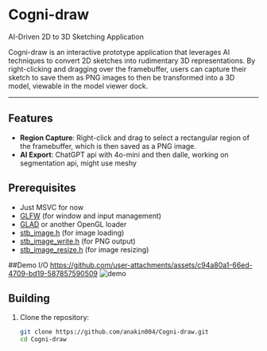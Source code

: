 # Cogni-draw

AI-Driven 2D to 3D Sketching Application

Cogni-draw is an interactive prototype application that leverages AI techniques to convert 2D sketches into rudimentary 3D representations. By right-clicking and dragging over the framebuffer, users can capture their sketch to save them as PNG images to then be transformed into a 3D model, viewable in the model viewer dock.

---

## Features

- **Region Capture**: Right-click and drag to select a rectangular region of the framebuffer, which is then saved as a PNG image.
- **AI Export**: ChatGPT api with 4o-mini and then dalle, working on segmentation api, might use meshy

## Prerequisites

- Just MSVC for now
- [GLFW](https://www.glfw.org/) (for window and input management)
- [GLAD](https://github.com/Dav1dde/glad) or another OpenGL loader
- [stb_image.h](https://github.com/nothings/stb/blob/master/stb_image.h) (for image loading)
- [stb_image_write.h](https://github.com/nothings/stb/blob/master/stb_image_write.h) (for PNG output)
- [stb_image_resize.h](https://github.com/nothings/obbg/blob/master/stb/stb_image_resize.h) (for image resizing)

##Demo I/O
https://github.com/user-attachments/assets/c94a80a1-66ed-4709-bd19-587857590509
![demo](https://github.com/user-attachments/assets/12c550a5-b08e-49d3-a131-dd064d4ae018)

## Building 

1. Clone the repository:
   ```bash
   git clone https://github.com/anakin004/Cogni-draw.git
   cd Cogni-draw
